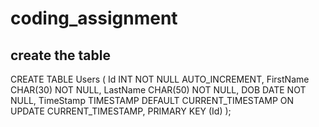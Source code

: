 # coding_assignment

## create the table
  CREATE TABLE Users (
    Id INT NOT NULL AUTO_INCREMENT,
    FirstName CHAR(30) NOT NULL,
    LastName CHAR(50) NOT NULL,
    DOB DATE NOT NULL,
    TimeStamp TIMESTAMP DEFAULT CURRENT_TIMESTAMP ON UPDATE CURRENT_TIMESTAMP,
    PRIMARY KEY (Id)
  );